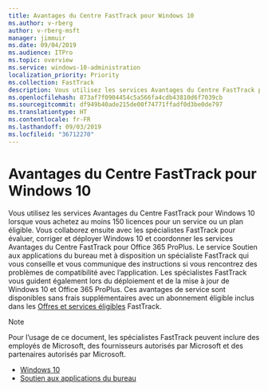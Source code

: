```yaml
---
title: Avantages du Centre FastTrack pour Windows 10
ms.author: v-rberg
author: v-rberg-msft
manager: jimmuir
ms.date: 09/04/2019
ms.audience: ITPro
ms.topic: overview
ms.service: windows-10-administration
localization_priority: Priority
ms.collection: FastTrack
description: Vous utilisez les services Avantages du Centre FastTrack pour Windows 10 lorsque vous achetez *au moins* 150 licences pour un service ou un plan éligible.
ms.openlocfilehash: 873af7f0904454c5a566fa4cdb43810d6f7039cb
ms.sourcegitcommit: df949b40ade215de00f74771ffadf0d3be0de797
ms.translationtype: HT
ms.contentlocale: fr-FR
ms.lasthandoff: 09/03/2019
ms.locfileid: "36712270"
---
```

# <a name="fasttrack-center-benefit-for-windows-10"></a>Avantages du Centre FastTrack pour Windows 10

Vous utilisez les services Avantages du Centre FastTrack pour Windows 10 lorsque vous achetez au moins 150 licences pour un service ou un plan éligible. Vous collaborez ensuite avec les spécialistes FastTrack pour évaluer, corriger et déployer Windows 10 et coordonner les services Avantages du Centre FastTrack pour Office 365 ProPlus. Le service Soutien aux applications du bureau met à disposition un spécialiste FastTrack qui vous conseille et vous communique des instructions si vous rencontrez des problèmes de compatibilité avec l’application.  Les spécialistes FastTrack vous guident également lors du déploiement et de la mise à jour de Windows 10 et Office 365 ProPlus. Ces avantages de service sont disponibles sans frais supplémentaires avec un abonnement éligible inclus dans les [Offres et services éligibles](M365-eligible-services-and-plans.md) FastTrack.
  
> [!NOTE]
> Pour l’usage de ce document, les spécialistes FastTrack peuvent inclure des employés de Microsoft, des fournisseurs autorisés par Microsoft et des partenaires autorisés par Microsoft. 
    
- [Windows 10](Win-10-windows-10.md)
- [Soutien aux applications du bureau](Win-10-desktop-app-assure.md)
  

  

 